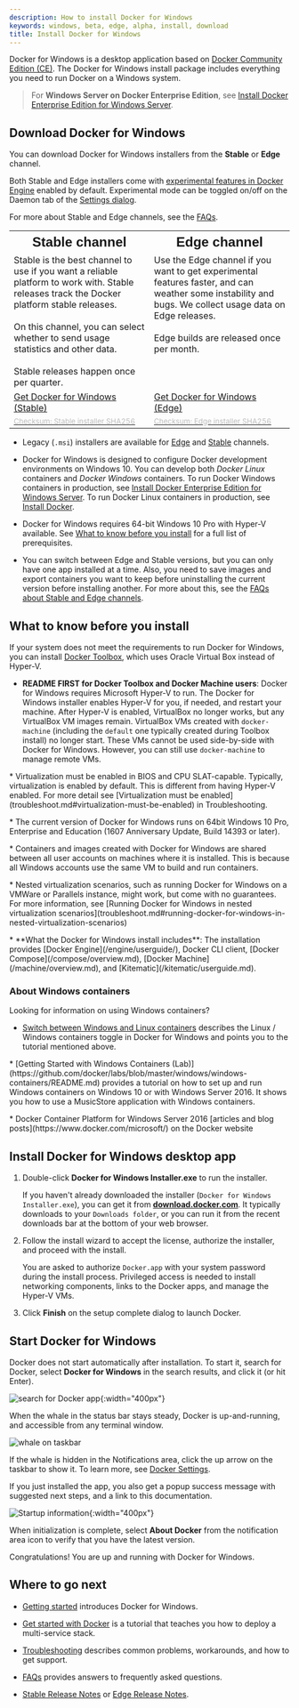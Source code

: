 ```yaml
---
description: How to install Docker for Windows
keywords: windows, beta, edge, alpha, install, download
title: Install Docker for Windows
---
```


Docker for Windows is a desktop application based on
[Docker Community Edition (CE)](https://www.docker.com/community-edition).
The Docker for Windows install package includes everything you need to run
Docker on a Windows system. 

> For **Windows Server on Docker Enterprise Edition**, see [Install Docker Enterprise Edition for Windows Server](/install/windows/docker-ee.md).

## Download Docker for Windows

You can download Docker for Windows installers from the **Stable** or **Edge** channel.

Both Stable and Edge installers come with <a
href="https://github.com/docker/cli/blob/master/experimental/README.md">
experimental features in Docker Engine</a> enabled by default. Experimental mode can be toggled on/off on the Daemon tab of the  [Settings dialog](index.md#daemon-experimental-mode).

For more about Stable and Edge channels, see the [FAQs](faqs.md#questions-about-stable-and-edge-channels).

<table style="width:100%">
  <tr>
    <th style="font-size: x-large; font-family: arial">Stable channel</th>
    <th style="font-size: x-large; font-family: arial;">Edge channel</th>
  </tr>
  <tr valign="top">
    <td width="33%">Stable is the best channel to use if you want a reliable platform to work with. Stable releases track the Docker platform stable releases.<br><br>
   On this channel, you can select whether to send usage statistics and other data. <br><br>Stable releases happen once per quarter.
    </td>
    <td width="33%">Use the Edge channel if you want to get experimental features faster, and can weather some instability and bugs. We collect usage data on Edge releases. <br><br>Edge builds are released once per month.
    </td>
  </tr>
  <tr valign="top">
    <td width="33%">
      <a class="button outline-btn" href="https://download.docker.com/win/stable/Docker%20for%20Windows%20Installer.exe">Get Docker for Windows (Stable)</a>
    </td>
    <td width="33%">
      <a class="button outline-btn" href="https://download.docker.com/win/edge/Docker%20for%20Windows%20Installer.exe">Get Docker for Windows (Edge)</a>
    </td>
  </tr>
  <tr valign="top">
    <td width="33%"><a href="https://download.docker.com/win/stable/Docker%20for%20Windows%20Installer.exe.sha256sum"><font color="#BDBDBD" size="-1">Checksum: Stable installer SHA256</font></a>
  </td>
    <td width="33%"><a href="https://download.docker.com/win/edge/Docker%20for%20Windows%20Installer.exe.sha256sum"><font color="#BDBDBD" size="-1">Checksum: Edge installer SHA256</font></a>
    </td>
  </tr>
</table>

* Legacy (`.msi`) installers are available for [Edge](https://download.docker.com/win/edge/InstallDocker.msi) and [Stable](https://download.docker.com/win/stable/InstallDocker.msi) channels.

* Docker for Windows is designed to configure Docker development environments on Windows 10. You can develop both _Docker Linux_ containers and _Docker Windows_ containers. To run Docker Windows containers in production, see [Install Docker Enterprise Edition for Windows Server](/install/windows/docker-ee.md). To run Docker Linux containers in production, see [Install Docker](/install/index.md).

* Docker for Windows requires 64-bit Windows 10 Pro with Hyper-V available. See [What to know before you install](install.md#what-to-know-before-you-install) for a full list
of prerequisites.

* You can switch between Edge and Stable versions, but you can only have one app
installed at a time. Also, you need to save images and export containers you
want to keep before uninstalling the current version before installing another.
For more about this, see the [FAQs about Stable and Edge channels](faqs.md#questions-about-stable-and-edge-channels).

##  What to know before you install

If your system does not meet the requirements to run Docker for Windows, you can install
[Docker Toolbox](/toolbox/overview.md), which uses Oracle Virtual Box instead of
Hyper-V.

* **README FIRST for Docker Toolbox and Docker Machine users**: Docker for Windows requires Microsoft Hyper-V to run.  The Docker for Windows installer enables Hyper-V for you, if needed, and restart your machine. After Hyper-V is
enabled, VirtualBox no longer works, but any VirtualBox VM images
remain. VirtualBox VMs created with `docker-machine` (including the `default`
one typically created during Toolbox install) no longer start. These VMs
cannot be used side-by-side with Docker for Windows. However, you can still use
`docker-machine` to manage remote VMs.
<p />
* Virtualization must be enabled in BIOS and CPU SLAT-capable. Typically, virtualization is enabled by default. This is different from having Hyper-V enabled. For more
detail see [Virtualization must be
enabled](troubleshoot.md#virtualization-must-be-enabled) in Troubleshooting.
<p />
* The current version of Docker for Windows runs on 64bit Windows 10 Pro, Enterprise and Education (1607 Anniversary Update, Build 14393 or later).
<p />
* Containers and images created with Docker for Windows are shared between all user accounts on machines where it is installed. This is because all
Windows accounts use the same VM to build and run containers.
<p />
* Nested virtualization scenarios, such as running Docker for Windows
on a VMWare or Parallels instance, might work, but come with no
guarantees. For more information, see
[Running Docker for Windows in nested virtualization scenarios](troubleshoot.md#running-docker-for-windows-in-nested-virtualization-scenarios)
<p />
* **What the Docker for Windows install includes**: The installation provides [Docker Engine](/engine/userguide/), Docker CLI client, [Docker Compose](/compose/overview.md), [Docker Machine](/machine/overview.md), and [Kitematic](/kitematic/userguide.md).

### About Windows containers

Looking for information on using Windows containers?

* [Switch between Windows and Linux containers](index.md#switch-between-windows-and-linux-containers) describes the Linux / Windows containers toggle in Docker for Windows and points you to the tutorial mentioned above.
<p />
* [Getting Started with Windows Containers (Lab)](https://github.com/docker/labs/blob/master/windows/windows-containers/README.md)
provides a tutorial on how to set up and run Windows containers on Windows 10 or
with Windows Server 2016. It shows you how to use a MusicStore application with
Windows containers.
<p />
* Docker Container Platform for Windows Server 2016 [articles and blog posts](https://www.docker.com/microsoft/) on the Docker website

## Install Docker for Windows desktop app

1. Double-click **Docker for Windows Installer.exe** to run the installer.

    If you haven't already downloaded the installer (`Docker for Windows Installer.exe`), you can get it from
    [**download.docker.com**](https://download.docker.com/win/stable/Docker%20for%20Windows%20Installer.exe).
    It typically downloads to your `Downloads folder`, or you can run it from the recent downloads bar at the
    bottom of your web browser.

2. Follow the install wizard to accept the license, authorize the installer, and proceed with the install.

    You are asked to authorize `Docker.app` with your system password during the install process.
    Privileged access is needed to install networking components, links to the Docker apps, and manage the
    Hyper-V VMs.

3. Click **Finish** on the setup complete dialog to launch Docker.

## Start Docker for Windows

Docker does not start automatically after installation. To start it, search for
Docker, select **Docker for Windows** in the search results, and click it (or
hit Enter).

![search for Docker app](images/docker-app-search.png){:width="400px"}

When the whale in the status bar stays steady, Docker is up-and-running, and
accessible from any terminal window.

![whale on taskbar](images/whale-icon-systray.png)

If the whale is hidden in the Notifications area, click the up arrow on the
taskbar to show it. To learn more, see [Docker Settings](index.md#docker-settings).

If you just installed the app, you also get a popup success message with
suggested next steps, and a link to this documentation.

![Startup information](images/docker-app-welcome.png){:width="400px"}

When initialization is complete, select **About Docker** from the notification
area icon to verify that you have the latest version.

Congratulations! You are up and running with Docker for Windows.

## Where to go next

* [Getting started](index.md) introduces Docker for Windows.

* [Get started with Docker](/get-started/) is a tutorial that teaches you how to deploy a multi-service stack.

* [Troubleshooting](troubleshoot.md) describes common problems, workarounds, and how to get support.

* [FAQs](faqs.md) provides answers to frequently asked questions.

* [Stable Release Notes](release-notes.md) or [Edge Release Notes](edge-release-notes.md).
